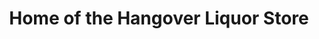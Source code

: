 ---
title: "Home of the Hangover Liquor Store"
url: /big-bear-lake/home-of-the-hangover-liquor-store/
shop: Spirituosen
---